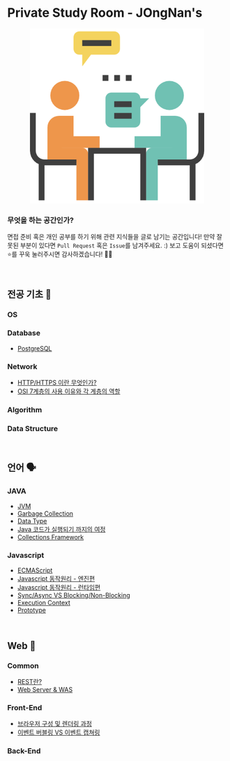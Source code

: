# Private Study Room - JOngNan's

<p align="center"><img src="interview.png" width="400" height="400"></p>

### 무엇을 하는 공간인가?

면접 준비 혹은 개인 공부를 하기 위해 관련 지식들을 글로 남기는 공간입니다!
만약 잘못된 부분이 있다면 `Pull Request` 혹은 `Issue`를 남겨주세요. :)
보고 도움이 되셨다면 ⭐️를 꾸욱 눌러주시면 감사하겠습니다! 👏🏻

<br>

## 전공 기초 📃

### OS

### Database

* [PostgreSQL](/Database/Postgresql.md)

### Network

* [HTTP/HTTPS 이란 무엇인가?](/Network/HTTP-HTTPS.md)
* [OSI 7계층의 사용 이유와 각 계층의 역할](/Network/OSI7.md)

### Algorithm

### Data Structure

<br>

## 언어 🗣

### JAVA

* [JVM](/Java/JVM.md)
* [Garbage Collection](/Java/GC.md)
* [Data  Type](/Java/data_type.md)
* [Java 코드가 실행되기 까지의 여정](/Java/java_execution.md)
* [Collections Framework](/Java/jcf.md)

### Javascript

* [ECMAScript](/Javascript/ecmascript.md)
* [Javascript 동작원리 - 엔진편](/Javascript/javascript_mechanism_engine.md)
* [Javascript 동작원리 - 런타임편](/Javascript/javascript_mechanism_runtime.md)
* [Sync/Async VS Blocking/Non-Blocking](/Javascript/sync_async_blocking_nonBlocking.md)
* [Execution Context](/Javascript/execution_context.md)
* [Prototype](/Javascript/prototype.md)

<br>

## Web 📧

### Common

* [REST란?](/Common/REST.md)
* [Web Server & WAS](/Common/WS-WAS.md)

### Front-End

* [브라우저 구성 및 렌더링 과정](/Front-End/browser_struct_rendering.md)
* [이벤트 버블링 VS 이벤트 캡쳐링](/Front-End/bubbling_capturing.md)

### Back-End
